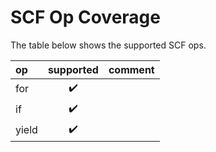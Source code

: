 # SCF Op Coverage

The table below shows the supported SCF ops.

| op                    | supported          | comment |
| :-------------------- |:------------------:| :------ |
| for                   | :heavy_check_mark: | |
| if                    | :heavy_check_mark: | |
| yield                 | :heavy_check_mark: | |
